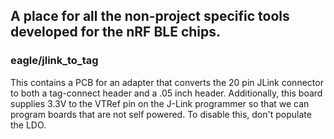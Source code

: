 <h2>A place for all the non-project specific tools developed for the nRF BLE chips.</h2>

<h3>eagle/jlink_to_tag</h3>
This contains a PCB for an adapter that converts the 20 pin JLink connector to
both a tag-connect header and a .05 inch header. Additionally, this board
supplies 3.3V to the VTRef pin on the J-Link programmer so that we can program
boards that are not self powered. To disable this, don't populate the LDO.
